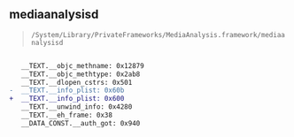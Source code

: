 ## mediaanalysisd

> `/System/Library/PrivateFrameworks/MediaAnalysis.framework/mediaanalysisd`

```diff

   __TEXT.__objc_methname: 0x12879
   __TEXT.__objc_methtype: 0x2ab8
   __TEXT.__dlopen_cstrs: 0x501
-  __TEXT.__info_plist: 0x60b
+  __TEXT.__info_plist: 0x600
   __TEXT.__unwind_info: 0x4280
   __TEXT.__eh_frame: 0x38
   __DATA_CONST.__auth_got: 0x940

```
